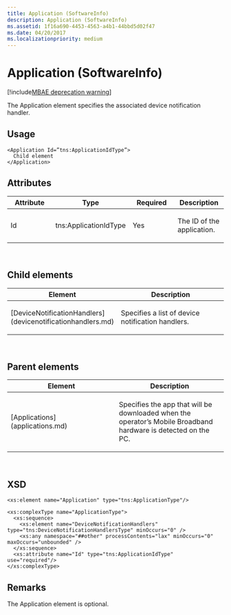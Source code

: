 ```yaml
---
title: Application (SoftwareInfo)
description: Application (SoftwareInfo)
ms.assetid: 1f16a690-4453-4563-a4b1-44bbd5d02f47
ms.date: 04/20/2017
ms.localizationpriority: medium
---
```


# Application (SoftwareInfo)

[!include[MBAE deprecation warning](mbae-deprecation-warning.md)]

The Application element specifies the associated device notification handler.

## <span id="Usage"></span><span id="usage"></span><span id="USAGE"></span>Usage


``` syntax
<Application Id=”tns:ApplicationIdType”>
  Child element
</Application>
```

## <span id="Attributes"></span><span id="attributes"></span><span id="ATTRIBUTES"></span>Attributes


<table>
<colgroup>
<col width="25%" />
<col width="25%" />
<col width="25%" />
<col width="25%" />
</colgroup>
<thead>
<tr class="header">
<th>Attribute</th>
<th>Type</th>
<th>Required</th>
<th>Description</th>
</tr>
</thead>
<tbody>
<tr class="odd">
<td><p>Id</p></td>
<td><p>tns:ApplicationIdType</p></td>
<td><p>Yes</p></td>
<td><p>The ID of the application.</p></td>
</tr>
</tbody>
</table>

 

## <span id="Child_elements"></span><span id="child_elements"></span><span id="CHILD_ELEMENTS"></span>Child elements


<table>
<colgroup>
<col width="50%" />
<col width="50%" />
</colgroup>
<thead>
<tr class="header">
<th>Element</th>
<th>Description</th>
</tr>
</thead>
<tbody>
<tr class="odd">
<td><p>[DeviceNotificationHandlers](devicenotificationhandlers.md)</p></td>
<td><p>Specifies a list of device notification handlers.</p></td>
</tr>
</tbody>
</table>

 

## <span id="Parent_elements"></span><span id="parent_elements"></span><span id="PARENT_ELEMENTS"></span>Parent elements


<table>
<colgroup>
<col width="50%" />
<col width="50%" />
</colgroup>
<thead>
<tr class="header">
<th>Element</th>
<th>Description</th>
</tr>
</thead>
<tbody>
<tr class="odd">
<td><p>[Applications](applications.md)</p></td>
<td><p>Specifies the app that will be downloaded when the operator’s Mobile Broadband hardware is detected on the PC.</p></td>
</tr>
</tbody>
</table>

 

## <span id="XSD"></span><span id="xsd"></span>XSD


``` syntax
<xs:element name="Application" type="tns:ApplicationType"/>

<xs:complexType name="ApplicationType">
  <xs:sequence>
    <xs:element name="DeviceNotificationHandlers" type="tns:DeviceNotificationHandlersType" minOccurs="0" />
    <xs:any namespace="##other" processContents="lax" minOccurs="0" maxOccurs="unbounded" />
  </xs:sequence>
  <xs:attribute name="Id" type="tns:ApplicationIdType" use="required"/>
</xs:complexType>
```

## <span id="Remarks"></span><span id="remarks"></span><span id="REMARKS"></span>Remarks


The Application element is optional.

 

 





